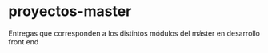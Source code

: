 # proyectos-master
Entregas que corresponden a los distintos módulos del máster en desarrollo front end
